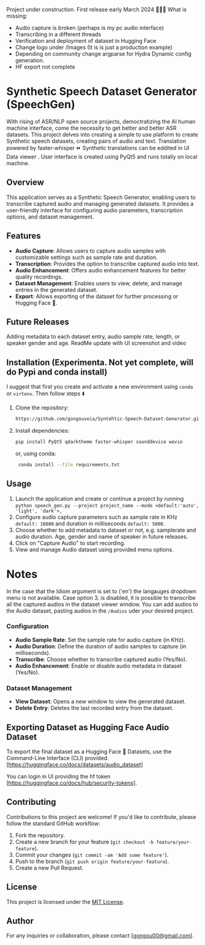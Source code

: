 Project under construction. First release early March 2024 🚧👷‍♂️
What is missing:
- Audio capture is broken (perhaps is my pc audio interface)
- Transcribing in a different threads
- Verification and deployment of dataset in Hugging Face
- Change logo under /Images (It is is just a production example)
- Depending on community change argparse for Hydra  Dynamic config generation.
- HF export not complete 
# Synthetic Speech Dataset Generator (SpeechGen)

With rising of ASR/NLP open source projects, democtratizing the AI human machine interface, come the necessity to get better and better ASR datasets. This project delves into creating a simple to use platform to create Synthetic speech datasets, creating pairs of audio and text. Translation powered by faster-whisper ⏩ Synthetic translations can be eddited in UI Data viewer . 
User interface is created using PyQt5 and runs totally on local machine.


## Overview
This application serves as a Synthetic Speech Generator, enabling users to transcribe captured audio and managing generated datasets. It provides a user-friendly interface for configuring audio parameters, transcription options, and dataset management.

## Features
- **Audio Capture**: Allows users to capture audio samples with customizable settings such as sample rate and duration.
- **Transcription**: Provides the option to transcribe captured audio into text.
- **Audio Enhancement**: Offers audio enhancement features for better quality recordings.
- **Dataset Management**: Enables users to view, delete, and manage entries in the generated dataset.
- **Export**: Allows exporting of the dataset for further processing or Hugging Face :hugs:.

## Future Releases
Adding metadata to each dataset entry, audio sample rate, length, or speaker gender and age.
ReadMe update with UI screenshot and video

## Installation  (Experimenta. Not yet complete, will do Pypi and conda install)
I suggest that first you create and activate a new environment using `conda` or `virtenv`. Then follow steps ⬇️
1. Clone the repository:
    ```bash
    https://github.com/gongouveia/Syntehtic-Speech-Dataset-Generator.git
    ```
2. Install dependencies:
    ```bash
    pip install PyQt5 qdarktheme faster-whisper sounddevice wavio
    ```
     or, using conda:
    ```bash
     conda install --file requirements.txt
     ```

## Usage
1. Launch the application and create or continue a project by running `python speech_gen.py --project project_name --mode <default:'auto', 'light', 'dark'>,  `
2. Configure audio capture parameters such as sample rate in KHz `default: 16000` and duration in milliseconds `default: 5000`.
3. Choose whether to add metadata to dataset or not, e.g. samplerate and audio duration. Age, gender and name of speaker in future releases.
5. Click on "Capture Audio" to start recording.
6. View and manage Audio dataset using provided menu options.
# Notes
In the case that the Idiom argument is set to ('en') the langauges dropdown menu is not available. 
Case option 3. is disabled, it is possible to transcribe all the captured audios in the dataset viewer window. You can add audios to the Audio dataset, pasting audios in the `/Audios` uder your desired project.

### Configuration
- **Audio Sample Rate**: Set the sample rate for audio capture (in KHz).
- **Audio Duration**: Define the duration of audio samples to capture (in milliseconds).
- **Transcribe**: Choose whether to transcribe captured audio (Yes/No).
- **Audio Enhancement**: Enable or disable audio metadata in dataset (Yes/No).

### Dataset Management
- **View Dataset**: Opens a new window to view the generated dataset.
- **Delete Entry**: Deletes the last recorded entry from the dataset.


## Exporting Dataset as Hugging Face Audio Dataset
To export the final dataset as a Hugging Face 🤗 Datasets, use the Command-Line Interface (CLI) provided.
[https://huggingface.co/docs/datasets/audio_dataset]

You can login in UI providing the  hf token [https://huggingface.co/docs/hub/security-tokens].
## Contributing
Contributions to this project are welcome! If you'd like to contribute, please follow the standard GitHub workflow:
1. Fork the repository.
2. Create a new branch for your feature (`git checkout -b feature/your-feature`).
3. Commit your changes (`git commit -am 'Add some feature'`).
4. Push to the branch (`git push origin feature/your-feature`).
5. Create a new Pull Request.


## License
This project is licensed under the [MIT License](LICENSE).

## Author

For any inquiries or collaboration, please contact [gongou00@gmail.com].
